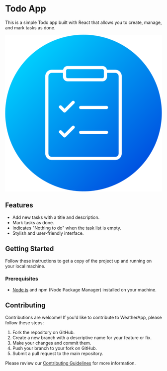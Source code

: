 # Todo App

This is a simple Todo app built with React that allows you to create, manage, and mark tasks as done.

![Todo App](./client/public/logo.png)


## Features

- Add new tasks with a title and description.
- Mark tasks as done.
- Indicates "Nothing to do" when the task list is empty.
- Stylish and user-friendly interface.

## Getting Started

Follow these instructions to get a copy of the project up and running on your local machine.

### Prerequisites

- [Node.js](https://nodejs.org/) and npm (Node Package Manager) installed on your machine.

## Contributing

Contributions are welcome! If you'd like to contribute to WeatherApp, please follow these steps:

1. Fork the repository on GitHub.
2. Create a new branch with a descriptive name for your feature or fix.
3. Make your changes and commit them.
4. Push your branch to your fork on GitHub.
5. Submit a pull request to the main repository.

Please review our [Contributing Guidelines](CONTRIBUTING.md) for more information.
